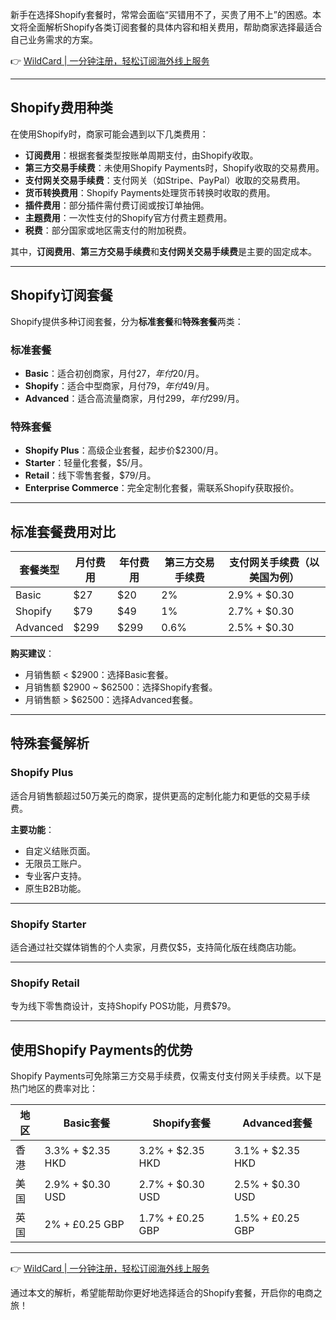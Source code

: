 新手在选择Shopify套餐时，常常会面临“买错用不了，买贵了用不上”的困惑。本文将全面解析Shopify各类订阅套餐的具体内容和相关费用，帮助商家选择最适合自己业务需求的方案。

👉 [WildCard | 一分钟注册，轻松订阅海外线上服务](https://bit.ly/bewildcard)

---

## Shopify费用种类

在使用Shopify时，商家可能会遇到以下几类费用：

- **订阅费用**：根据套餐类型按账单周期支付，由Shopify收取。
- **第三方交易手续费**：未使用Shopify Payments时，Shopify收取的交易费用。
- **支付网关交易手续费**：支付网关（如Stripe、PayPal）收取的交易费用。
- **货币转换费用**：Shopify Payments处理货币转换时收取的费用。
- **插件费用**：部分插件需付费订阅或按订单抽佣。
- **主题费用**：一次性支付的Shopify官方付费主题费用。
- **税费**：部分国家或地区需支付的附加税费。

其中，**订阅费用**、**第三方交易手续费**和**支付网关交易手续费**是主要的固定成本。

---

## Shopify订阅套餐

Shopify提供多种订阅套餐，分为**标准套餐**和**特殊套餐**两类：

### 标准套餐
- **Basic**：适合初创商家，月付$27，年付$20/月。
- **Shopify**：适合中型商家，月付$79，年付$49/月。
- **Advanced**：适合高流量商家，月付$299，年付$299/月。

### 特殊套餐
- **Shopify Plus**：高级企业套餐，起步价$2300/月。
- **Starter**：轻量化套餐，$5/月。
- **Retail**：线下零售套餐，$79/月。
- **Enterprise Commerce**：完全定制化套餐，需联系Shopify获取报价。

---

## 标准套餐费用对比

| 套餐类型   | 月付费用 | 年付费用 | 第三方交易手续费 | 支付网关手续费（以美国为例） |
|------------|----------|----------|------------------|-----------------------------|
| Basic      | $27      | $20      | 2%               | 2.9% + $0.30               |
| Shopify    | $79      | $49      | 1%               | 2.7% + $0.30               |
| Advanced   | $299     | $299     | 0.6%             | 2.5% + $0.30               |

**购买建议**：
- 月销售额 < $2900：选择Basic套餐。
- 月销售额 $2900 ~ $62500：选择Shopify套餐。
- 月销售额 > $62500：选择Advanced套餐。

---

## 特殊套餐解析

### Shopify Plus
适合月销售额超过50万美元的商家，提供更高的定制化能力和更低的交易手续费。

**主要功能**：
- 自定义结账页面。
- 无限员工账户。
- 专业客户支持。
- 原生B2B功能。

---

### Shopify Starter
适合通过社交媒体销售的个人卖家，月费仅$5，支持简化版在线商店功能。

---

### Shopify Retail
专为线下零售商设计，支持Shopify POS功能，月费$79。

---

## 使用Shopify Payments的优势

Shopify Payments可免除第三方交易手续费，仅需支付支付网关手续费。以下是热门地区的费率对比：

| 地区   | Basic套餐 | Shopify套餐 | Advanced套餐 |
|--------|-----------|-------------|--------------|
| 香港   | 3.3% + $2.35 HKD | 3.2% + $2.35 HKD | 3.1% + $2.35 HKD |
| 美国   | 2.9% + $0.30 USD | 2.7% + $0.30 USD | 2.5% + $0.30 USD |
| 英国   | 2% + £0.25 GBP   | 1.7% + £0.25 GBP | 1.5% + £0.25 GBP |

---

👉 [WildCard | 一分钟注册，轻松订阅海外线上服务](https://bit.ly/bewildcard)

通过本文的解析，希望能帮助你更好地选择适合的Shopify套餐，开启你的电商之旅！